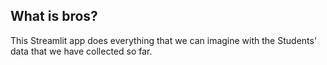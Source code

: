 ## What is bros?

This Streamlit app does everything that we can imagine with the Students' data that we have collected so far.


